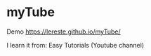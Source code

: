 # myTube

Demo https://lereste.github.io/myTube/

I learn it from: Easy Tutorials (Youtube channel)

